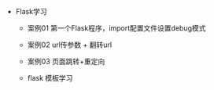 - Flask学习
    - 案例01 第一个Flask程序，import配置文件设置debug模式
    - 案例02 url传参数  +  翻转url
    - 案例03 页面跳转+重定向
    
    - flask 模板学习